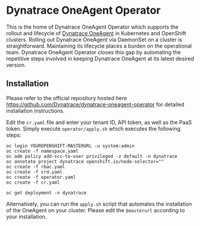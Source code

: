 # Dynatrace OneAgent Operator

This is the home of Dynatrace OneAgent Operator which supports the rollout and lifecycle of [Dynatrace OneAgent](https://www.dynatrace.com/support/help/get-started/introduction/what-is-oneagent/) in Kubernetes and OpenShift clusters.
Rolling out Dynatrace OneAgent via DaemonSet on a cluster is straightforward.
Maintaining its lifecycle places a burden on the operational team.
Dynatrace OneAgent Operator closes this gap by automating the repetitive steps involved in keeping Dynatrace OneAgent at its latest desired version.

## Installation
Please refer to the official repository hosted here https://github.com/Dynatrace/dynatrace-oneagent-operator for detailed installation instructions.



Edit the ```cr.yaml``` file and enter your tenant ID, API token, as well as the PaaS token. Simply execute ```operator/apply.sh```
which executes the following steps:
```
oc login YOUROPENSHIFT-MASTERURL -u system:admin
oc create -f namespace.yaml
oc adm policy add-scc-to-user privileged -z default -n dynatrace
oc annotate project dynatrace openshift.io/node-selector=""
oc create -f rbac.yaml
oc create -f crd.yaml
oc create -f operator.yaml
oc create -f cr.yaml

oc get deployment -n dynatrace
```


Alternatively, you can run the ```apply.sh``` script that automates the installation of the OneAgent on your cluster. Please edit the ```$masterurl``` according to your installation.
